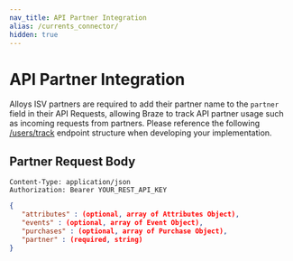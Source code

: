 ```yaml
---
nav_title: API Partner Integration
alias: /currents_connector/
hidden: true
---
```


# API Partner Integration

Alloys ISV partners are required to add their partner name to the `partner` field in their API Requests, allowing Braze to track API partner usage such as incoming requests from partners. Please reference the following [/users/track]({{site.baseurl}}/api/endpoints/user_data/post_user_track/) endpoint structure when developing your implementation.

## Partner Request Body

```
Content-Type: application/json
Authorization: Bearer YOUR_REST_API_KEY
```

```json
{
   "attributes" : (optional, array of Attributes Object),
   "events" : (optional, array of Event Object),
   "purchases" : (optional, array of Purchase Object),
   "partner" : (required, string)
}
```